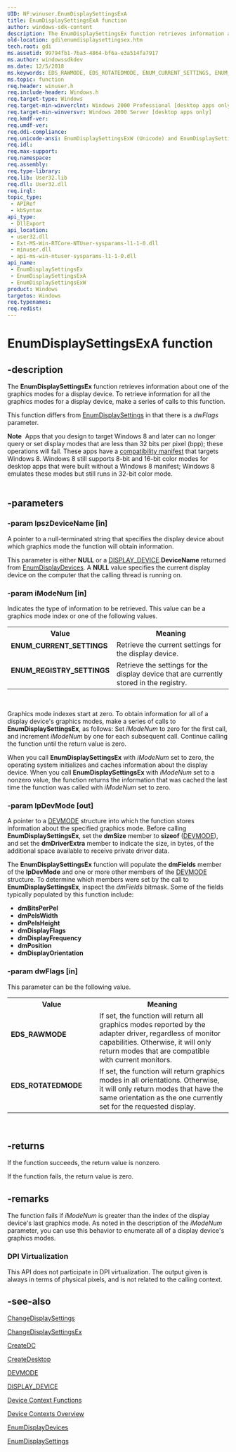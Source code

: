 ```yaml
---
UID: NF:winuser.EnumDisplaySettingsExA
title: EnumDisplaySettingsExA function
author: windows-sdk-content
description: The EnumDisplaySettingsEx function retrieves information about one of the graphics modes for a display device. To retrieve information for all the graphics modes for a display device, make a series of calls to this function.
old-location: gdi\enumdisplaysettingsex.htm
tech.root: gdi
ms.assetid: 99794fb1-7ba3-4864-bf6a-e3a514fa7917
ms.author: windowssdkdev
ms.date: 12/5/2018
ms.keywords: EDS_RAWMODE, EDS_ROTATEDMODE, ENUM_CURRENT_SETTINGS, ENUM_REGISTRY_SETTINGS, EnumDisplaySettingsEx, EnumDisplaySettingsEx function [Windows GDI], EnumDisplaySettingsExA, EnumDisplaySettingsExW, _win32_EnumDisplaySettingsEx, gdi.enumdisplaysettingsex, winuser/EnumDisplaySettingsEx, winuser/EnumDisplaySettingsExA, winuser/EnumDisplaySettingsExW
ms.topic: function
req.header: winuser.h
req.include-header: Windows.h
req.target-type: Windows
req.target-min-winverclnt: Windows 2000 Professional [desktop apps only]
req.target-min-winversvr: Windows 2000 Server [desktop apps only]
req.kmdf-ver: 
req.umdf-ver: 
req.ddi-compliance: 
req.unicode-ansi: EnumDisplaySettingsExW (Unicode) and EnumDisplaySettingsExA (ANSI)
req.idl: 
req.max-support: 
req.namespace: 
req.assembly: 
req.type-library: 
req.lib: User32.lib
req.dll: User32.dll
req.irql: 
topic_type:
 - APIRef
 - kbSyntax
api_type:
 - DllExport
api_location:
 - user32.dll
 - Ext-MS-Win-RTCore-NTUser-sysparams-l1-1-0.dll
 - minuser.dll
 - api-ms-win-ntuser-sysparams-l1-1-0.dll
api_name:
 - EnumDisplaySettingsEx
 - EnumDisplaySettingsExA
 - EnumDisplaySettingsExW
product: Windows
targetos: Windows
req.typenames: 
req.redist: 
---
```


# EnumDisplaySettingsExA function


## -description


The <b>EnumDisplaySettingsEx</b> function retrieves information about one of the graphics modes for a display device. To retrieve information for all the graphics modes for a display device, make a series of calls to this function.

This function differs from <a href="https://msdn.microsoft.com/af73610b-bcd8-4660-800e-84fa0cc5b4eb">EnumDisplaySettings</a> in that there is a <i>dwFlags</i> parameter.
<div class="alert"><b>Note</b>  Apps that you design to target Windows 8 and later can no longer query or set display modes that are less than 32 bits per pixel (bpp); these operations will fail. These apps have a <a href="https://msdn.microsoft.com/f022374d-ea3f-477f-9b59-3188b775ed64">compatibility manifest</a> that targets Windows 8. Windows 8 still supports 8-bit and 16-bit color modes for desktop apps that were built without a Windows 8 manifest; Windows 8 emulates these modes but still runs in 32-bit color mode.</div><div> </div>

## -parameters




### -param lpszDeviceName [in]

A pointer to a null-terminated string that specifies the display device about which graphics mode the function will obtain information.

This parameter is either <b>NULL</b> or a <a href="https://msdn.microsoft.com/9a7813fe-358a-44eb-99da-c63f98d055c3">DISPLAY_DEVICE</a>.<b>DeviceName</b> returned from <a href="https://msdn.microsoft.com/df3b493c-23d2-4996-9b79-86009efe3078">EnumDisplayDevices</a>. A <b>NULL</b> value specifies the current display device on the computer that the calling thread is running on.


### -param iModeNum [in]

Indicates the type of information to be retrieved. This value can be a graphics mode index or one of the following values.

<table>
<tr>
<th>Value</th>
<th>Meaning</th>
</tr>
<tr>
<td width="40%"><a id="ENUM_CURRENT_SETTINGS"></a><a id="enum_current_settings"></a><dl>
<dt><b>ENUM_CURRENT_SETTINGS</b></dt>
</dl>
</td>
<td width="60%">
Retrieve the current settings for the display device.

</td>
</tr>
<tr>
<td width="40%"><a id="ENUM_REGISTRY_SETTINGS"></a><a id="enum_registry_settings"></a><dl>
<dt><b>ENUM_REGISTRY_SETTINGS</b></dt>
</dl>
</td>
<td width="60%">
Retrieve the settings for the display device that are currently stored in the registry.

</td>
</tr>
</table>
 

Graphics mode indexes start at zero. To obtain information for all of a display device's graphics modes, make a series of calls to <b>EnumDisplaySettingsEx</b>, as follows: Set <i>iModeNum</i> to zero for the first call, and increment <i>iModeNum</i> by one for each subsequent call. Continue calling the function until the return value is zero.

When you call <b>EnumDisplaySettingsEx</b> with <i>iModeNum</i> set to zero, the operating system initializes and caches information about the display device. When you call <b>EnumDisplaySettingsEx</b> with <i>iModeNum</i> set to a nonzero value, the function returns the information that was cached the last time the function was called with <i>iModeNum</i> set to zero.


### -param lpDevMode [out]

A pointer to a <a href="https://msdn.microsoft.com/85741025-9393-42ab-8a6d-27f1ae2c0f1b">DEVMODE</a> structure into which the function stores information about the specified graphics mode. Before calling <b>EnumDisplaySettingsEx</b>, set the <b>dmSize</b> member to <b>sizeof</b> (<a href="https://msdn.microsoft.com/85741025-9393-42ab-8a6d-27f1ae2c0f1b">DEVMODE</a>), and set the <b>dmDriverExtra</b> member to indicate the size, in bytes, of the additional space available to receive private driver data.

The <b>EnumDisplaySettingsEx</b> function will populate the <b>dmFields</b> member of the <b>lpDevMode</b> and one or more other members of the <a href="https://msdn.microsoft.com/85741025-9393-42ab-8a6d-27f1ae2c0f1b">DEVMODE</a> structure. To determine which members were set by the call to <b>EnumDisplaySettingsEx</b>, inspect the <i>dmFields</i> bitmask. Some of the fields typically populated by this function include:

<ul>
<li><b>dmBitsPerPel</b></li>
<li><b>dmPelsWidth</b></li>
<li><b>dmPelsHeight</b></li>
<li><b>dmDisplayFlags</b></li>
<li><b>dmDisplayFrequency</b></li>
<li><b>dmPosition</b></li>
<li><b>dmDisplayOrientation</b></li>
</ul>

### -param dwFlags [in]

This parameter can be the following value.

<table>
<tr>
<th>Value</th>
<th>Meaning</th>
</tr>
<tr>
<td width="40%"><a id="EDS_RAWMODE"></a><a id="eds_rawmode"></a><dl>
<dt><b>EDS_RAWMODE</b></dt>
</dl>
</td>
<td width="60%">
If set, the function will return all graphics modes reported by the adapter driver, regardless of monitor capabilities. Otherwise, it will only return modes that are compatible with current monitors.

</td>
</tr>
<tr>
<td width="40%"><a id="EDS_ROTATEDMODE_"></a><a id="eds_rotatedmode_"></a><dl>
<dt><b>EDS_ROTATEDMODE </b></dt>
</dl>
</td>
<td width="60%">
If set, the function will return graphics modes in all orientations. Otherwise, it will only return modes that have the same orientation as the one currently set for the requested display.

</td>
</tr>
</table>
 


## -returns



If the function succeeds, the return value is nonzero.

If the function fails, the return value is zero.






## -remarks



The function fails if <i>iModeNum</i> is greater than the index of the display device's last graphics mode. As noted in the description of the <i>iModeNum</i> parameter, you can use this behavior to enumerate all of a display device's graphics modes.

<h3><a id="DPI_Virtualization"></a><a id="dpi_virtualization"></a><a id="DPI_VIRTUALIZATION"></a>DPI Virtualization</h3>
This API does not participate in DPI virtualization. The output given is always in terms of physical pixels, and is not related to the calling context.




## -see-also




<a href="https://msdn.microsoft.com/208bf1cc-c03c-4d03-92e4-32fcf856b4d8">ChangeDisplaySettings</a>



<a href="https://msdn.microsoft.com/1448e04c-1452-4eab-bda4-4d249cb67a24">ChangeDisplaySettingsEx</a>



<a href="https://msdn.microsoft.com/6fc443c8-da97-4196-a9ed-179a4e583849">CreateDC</a>



<a href="https://msdn.microsoft.com/c6ed40c5-13a9-4697-a727-730adc6a912d">CreateDesktop</a>



<a href="https://msdn.microsoft.com/85741025-9393-42ab-8a6d-27f1ae2c0f1b">DEVMODE</a>



<a href="https://msdn.microsoft.com/9a7813fe-358a-44eb-99da-c63f98d055c3">DISPLAY_DEVICE</a>



<a href="https://msdn.microsoft.com/9ff68d16-0f27-4cc8-932a-b2063cfed135">Device Context Functions</a>



<a href="https://msdn.microsoft.com/1fa97368-8931-4687-b37f-ed4db949a150">Device Contexts Overview</a>



<a href="https://msdn.microsoft.com/df3b493c-23d2-4996-9b79-86009efe3078">EnumDisplayDevices</a>



<a href="https://msdn.microsoft.com/af73610b-bcd8-4660-800e-84fa0cc5b4eb">EnumDisplaySettings</a>
 

 

